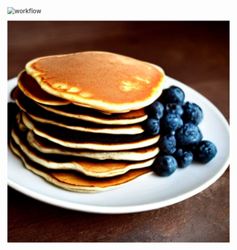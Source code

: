 ![workflow](https://github.com/achudars/cpp-psychic-pancake/actions/workflows/gradle.yml/badge.svg)

![cpp-psychic-pancake.jpg](assets/cpp-psychic-pancake.jpg)